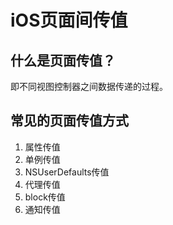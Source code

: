 # iOS页面间传值

## 什么是页面传值？

即不同视图控制器之间数据传递的过程。

## 常见的页面传值方式

1. 属性传值
2. 单例传值
3. NSUserDefaults传值
4. 代理传值
5. block传值
6. 通知传值


